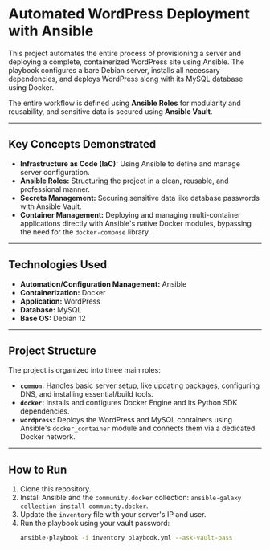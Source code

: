 # Automated WordPress Deployment with Ansible

This project automates the entire process of provisioning a server and deploying a complete, containerized WordPress site using Ansible. The playbook configures a bare Debian server, installs all necessary dependencies, and deploys WordPress along with its MySQL database using Docker.

The entire workflow is defined using **Ansible Roles** for modularity and reusability, and sensitive data is secured using **Ansible Vault**.

---

## Key Concepts Demonstrated

* **Infrastructure as Code (IaC):** Using Ansible to define and manage server configuration.
* **Ansible Roles:** Structuring the project in a clean, reusable, and professional manner.
* **Secrets Management:** Securing sensitive data like database passwords with Ansible Vault.
* **Container Management:** Deploying and managing multi-container applications directly with Ansible's native Docker modules, bypassing the need for the `docker-compose` library.

---

## Technologies Used

* **Automation/Configuration Management:** Ansible
* **Containerization:** Docker
* **Application:** WordPress
* **Database:** MySQL
* **Base OS:** Debian 12

---

##  Project Structure

The project is organized into three main roles:
* **`common`:** Handles basic server setup, like updating packages, configuring DNS, and installing essential/build tools.
* **`docker`:** Installs and configures Docker Engine and its Python SDK dependencies.
* **`wordpress`:** Deploys the WordPress and MySQL containers using Ansible's `docker_container` module and connects them via a dedicated Docker network.

---

## How to Run

1.  Clone this repository.
2.  Install Ansible and the `community.docker` collection: `ansible-galaxy collection install community.docker`.
3.  Update the `inventory` file with your server's IP and user.
4.  Run the playbook using your vault password:
    ```bash
    ansible-playbook -i inventory playbook.yml --ask-vault-pass
    ```
